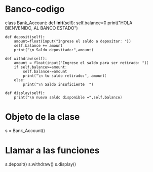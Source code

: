 # Banco-codigo

class Bank_Account:
    def __init__(self):
        self.balance=0
        print("HOLA BIENVENIDO, AL BANCO ESTADO")
 
    def deposit(self):
        amount=float(input("Ingrese el saldo a depositar: "))
        self.balance += amount
        print("\n Saldo depositado:",amount)
 
    def withdraw(self):
        amount = float(input("Ingrese el saldo para ser retirado: "))
        if self.balance>=amount:
            self.balance-=amount
            print("\n tu saldo retirado:", amount)
        else:
            print("\n Saldo insuficiente  ")
 
    def display(self):
        print("\n nuevo saldo disponible =",self.balance)
 

  
# Objeto de la clase
s = Bank_Account()
  
# Llamar a las funciones 
s.deposit()
s.withdraw()
s.display()

